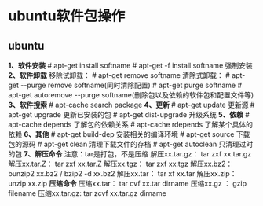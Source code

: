 ﻿# ubuntu软件包操作

ubuntu
---

**1、软件安装**
    # apt-get install softname
    # apt-get -f install softname 强制安装
**2、软件卸载**
    移除试卸载：    # apt-get remove softname
    清除式卸载：    # apt-get --purge remove softname(同时清除配置)
                    # apt-get purge softname
                    # apt-get autoremove --purge softname(删除包以及依赖的软件包和配置文件等)
**3、软件搜索**
    # apt-cache search package
**4、更新**
    # apt-get update        更新源
    # apt-get upgrade       更新已安装的包
    # apt-get dist-upgrade  升级系统
**5、依赖**
    # apt-cache depends     了解包的依赖关系
    # apt-cache rdepends    了解某个具体的依赖
**6、其他**
    # apt-get build-dep     安装相关的编译环境
    # apt-get source        下载包的源码
    # apt-get clean         清理下载文件的存档
    # apt-get autoclean     只清理过时的包
**7、解压命令**
注意：tar是打包，不是压缩
    解压xx.tar.gz： tar zxf xx.tar.gz
    解压xx.tar.Z：  tar zxf xx.tar.Z
    解压xx.tgz：    tar zxf xx.tgz
    解压xx.bz2：    bunzip2 xx.bz2  / bzip2 -d xx.bz2
    解压xx.tar：    tar xf xx.tar
    解压xx.zip：    unzip xx.zip
**压缩命令**
    压缩xx.tar：    tar cvf xx.tar dirname
    压缩xx.gz ：    gzip filename
    压缩xx.tar.gz:  tar zcvf xx.tar.gz dirname
    






